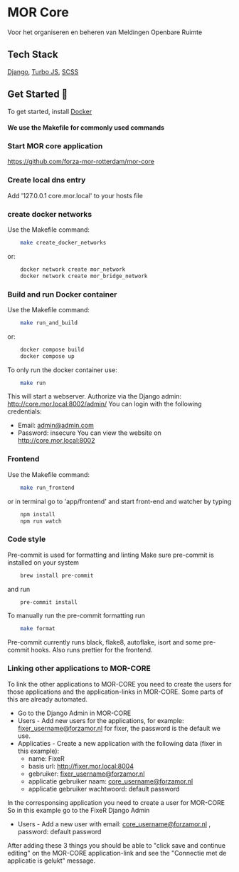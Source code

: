 # MOR Core

Voor het organiseren en beheren van Meldingen Openbare Ruimte

## Tech Stack

[Django](https://www.djangoproject.com/start/), [Turbo JS](https://turbo.hotwired.dev/), [SCSS](https://sass-lang.com/)

## Get Started 🚀

To get started, install [Docker](https://www.docker.com/)

#### We use the Makefile for commonly used commands

### Start MOR core application

https://github.com/forza-mor-rotterdam/mor-core

### Create local dns entry

Add '127.0.0.1 core.mor.local' to your hosts file

### create docker networks

Use the Makefile command:

```bash
    make create_docker_networks
```

or:

```bash
    docker network create mor_network
    docker network create mor_bridge_network
```

### Build and run Docker container

Use the Makefile command:

```bash
    make run_and_build
```

or:

```bash
    docker compose build
    docker compose up
```

To only run the docker container use:

```bash
    make run
```

This will start a webserver.
Authorize via the Django admin: http://core.mor.local:8002/admin/
You can login with the following credentials:
  - Email: admin@admin.com
  - Password: insecure
You can view the website on http://core.mor.local:8002

### Frontend

Use the Makefile command:

```bash
    make run_frontend
```

or in terminal go to 'app/frontend' and start front-end and watcher by typing

```bash
    npm install
    npm run watch
```

### Code style
Pre-commit is used for formatting and linting
Make sure pre-commit is installed on your system
```bash
    brew install pre-commit
```
and run
```bash
    pre-commit install
```

To manually run the pre-commit formatting run

```bash
    make format
```
Pre-commit currently runs black, flake8, autoflake, isort and some pre-commit hooks. Also runs prettier for the frontend.

### Linking other applications to MOR-CORE

To link the other applications to MOR-CORE you need to create the users for those applications and the application-links in MOR-CORE.
Some parts of this are already automated.
 - Go to the Django Admin in MOR-CORE
 - Users - Add new users for the applications, for example: fixer_username@forzamor.nl for fixer, the password is the default we use.
 - Applicaties -  Create a new application with the following data (fixer in this example):
   * name: FixeR
   * basis url: http://fixer.mor.local:8004
   * gebruiker: fixer_username@forzamor.nl
   * applicatie gebruiker naam: core_username@forzamor.nl
   * applicatie gebruiker wachtwoord: default password

In the corresponsing application you need to create a user for MOR-CORE
So in this example go to the FixeR Django Admin
 - Users - Add a new user with email: core_username@forzamor.nl , password: default password

After adding these 3 things you should be able to "click save and continue editing" on the MOR-CORE application-link and see the "Connectie met de applicatie is gelukt" message.
